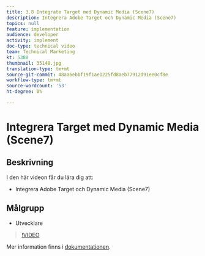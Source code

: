 ```yaml
---
title: 3.8 Integrate Target med Dynamic Media (Scene7)
description: Integrera Adobe Target och Dynamic Media (Scene7)
topics: null
feature: implementation
audience: developer
activity: implement
doc-type: technical video
team: Technical Marketing
kt: 5388
thumbnail: 35148.jpg
translation-type: tm+mt
source-git-commit: 48aa6ebbf19f1ae1225fd8aeb77912d91ee0cf8e
workflow-type: tm+mt
source-wordcount: '53'
ht-degree: 0%

---
```



# Integrera Target med Dynamic Media (Scene7)

## Beskrivning

I den här videon får du lära dig att:

* Integrera Adobe Target och Dynamic Media (Scene7)

## Målgrupp

* Utvecklare

>[!VIDEO](https://video.tv.adobe.com/v/35148/?quality=12)

Mer information finns i [dokumentationen](https://docs.adobe.com/content/help/en/target/using/administer/scene7-settings.html).
